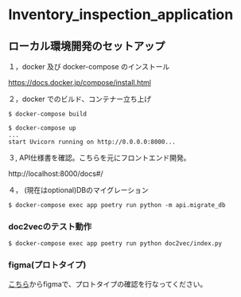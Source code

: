 # Inventory_inspection_application


## ローカル環境開発のセットアップ 

１，docker 及び docker-compose のインストール

https://docs.docker.jp/compose/install.html

２，docker でのビルド、コンテナー立ち上げ

```
$ docker-compose build

$ docker-compose up
...
start Uvicorn running on http://0.0.0.0:8000...
```


３, API仕様書を確認。こちらを元にフロントエンド開発。

http://localhost:8000/docs#/



４， (現在はoptional)DBのマイグレーション
```
$ docker-compose exec app poetry run python -m api.migrate_db
```


### doc2vecのテスト動作
```
$ docker-compose exec app poetry run python doc2vec/index.py
```

### figma(プロトタイプ)

[こちら](https://www.figma.com/file/H0VYuqLH1hPPNQjrWU2knl/AIS-inventory-product?node-id=0%3A1)からfigmaで、プロトタイプの確認を行なってください。











